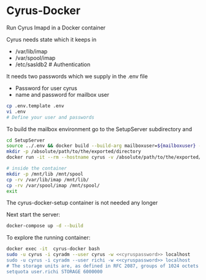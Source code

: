 # Cyrus-Docker
Run Cyrus Imapd in a Docker container

Cyrus needs state which it keeps in
* /var/lib/imap
* /var/spool/imap
* /etc/sasldb2 # Authentication

It needs two passwords which we supply in the .env file
* Password for user cyrus
* name and password for mailbox user

```bash
cp .env.template .env
vi .env
# Define your user and passwords
```

To build the mailbox environment go to the SetupServer subdirectory and

```bash
cd SetupServer
source ../.env && docker build --build-arg mailboxuser=${mailboxuser} --build-arg mailboxpassword=${mailboxpassword} --build-arg cyruspassword=${cyruspassword} -t richardeigenmann/cyrus-docker-setup:latest .
mkdir -p /absolute/path/to/the/exported/directory
docker run -it --rm --hostname cyrus -v /absolute/path/to/the/exported/directory:/mnt richardeigenmann/cyrus-docker-setup:latest

# inside the container
mkdir -p /mnt/lib /mnt/spool
cp -rv /var/lib/imap /mnt/lib/
cp -rv /var/spool/imap /mnt/spool/
exit
```

The cyrus-docker-setup container is not needed any longer

Next start the server:

```bash
docker-compose up -d --build
```

To explore the running container:
```bash
docker exec -it  cyrus-docker bash
sudo -u cyrus -i cyradm --user cyrus -w <<cyruspassword>> localhost
sudo -u cyrus -i cyradm --user richi -w <<cyruspassword>> localhost
# The storage units are, as defined in RFC 2087, groups of 1024 octets (i.e. Kilobytes). see https://www.cyrusimap.org/imap/reference/manpages/systemcommands/cyradm.html
setquota user.richi STORAGE 6000000
```
